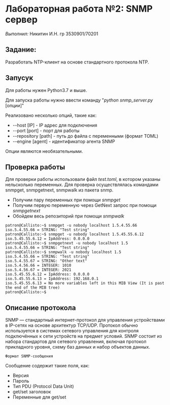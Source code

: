 # Лабораторная работа №2: SNMP сервер
_Выполнил:_ Никитин И.Н. гр 3530901/70201

## Задание: 
Разработать NTP-клиент на основе стандартного протокола NTP. 

## Запусук
Для работы нужен Python3.7 и выше.

Для запуска работы нужно ввести команду 
"_python snmp_server.py_ [опции]"

Реализовано несколько опций, такие как:
* --host [IP] - IP адрес для подключения
* --port [port] - порт для работы
* --repository [path] - путь до файла c переменными (формат TOML)
* --engine [agent] - идентификатор агента SNMP

Опции являются необязательными.

## Проверка работы

Для проверки работы использовали файл _test.toml_, в котором указаны нельсколько переменных. Для проверка осуществлялась
командами snmpget, snmpgetnext, snmpwalk из пакета snmp.


* Получим пару переменных при помощи _snmpget_
* Получим первую переменную через GetNext запрос при помощи _snmpgetnext_
* Обойдем весь репозиторий при помощи _snmpwalk_


```
patron@Callisto:~$ snmpget -u nobody localhost 1.5.4.55.66
iso.5.4.55.66 = STRING: "Test string"
patron@Callisto:~$ snmpget -u nobody localhost 1.5.45.55.6.12
iso.5.45.55.6.12 = IpAddress: 0.0.0.0
patron@Callisto:~$ snmpgetnext -u nobody localhost 1.5
iso.5.4.55.66 = STRING: "Test string"
patron@Callisto:~$ snmpwalk -u nobody localhost 1.5
iso.5.4.55.66 = STRING: "Test string"
iso.5.4.55.67 = STRING: "Other text"
iso.5.4.56.66 = INTEGER: 1010
iso.5.4.56.67 = INTEGER: 2021
iso.5.45.55.6.12 = IpAddress: 0.0.0.0
iso.5.45.55.6.13 = IpAddress: 192.168.0.1
iso.5.45.55.6.13 = No more variables left in this MIB View (It is past the end of the MIB tree)
patron@Callisto:~$
```
## Описание протокола
SNMP — стандартный интернет-протокол для управления устройствами в IP-сетях на основе архитектур TCP/UDP. Протокол 
обычно используется в системах сетевого управления для контроля подключённых к сети устройств на предмет условий.
SNMP состоит из набора стандартов для сетевого управления, включая протокол прикладного уровня, схему баз данных и 
набор объектов данных.

`Формат SNMP-сообщения`

Сообщение содержит такие поля, как:
* Версия
* Пароль
* Тип PDU (Protocol Data Unit)
* get/set заголовок
* Переменные для get/set